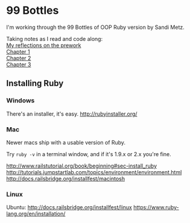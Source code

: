# 99 Bottles

I'm working through the 99 Bottles of OOP Ruby version by Sandi Metz.

Taking notes as I read and code along:<br>
[My reflections on the prework](./notes/reflections_while_reading.md)<br>
[Chapter 1](./notes/chapter_1_notes.md)<br>
[Chapter 2](./notes/chapter_2_notes.md)<br>
[Chapter 3](./notes/chapter_3_notes.md)<br>

## Installing Ruby

### Windows

There's an installer, it's easy.
http://rubyinstaller.org/

### Mac

Newer macs ship with a usable version of Ruby.

Try `ruby -v` in a terminal window, and if it's 1.9.x or 2.x you're fine.

http://www.railstutorial.org/book/beginning#sec-install_ruby
http://tutorials.jumpstartlab.com/topics/environment/environment.html
http://docs.railsbridge.org/installfest/macintosh

### Linux

Ubuntu: http://docs.railsbridge.org/installfest/linux
https://www.ruby-lang.org/en/installation/
